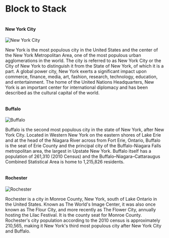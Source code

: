 # Block to Stack

<div class="row">
  <div class="large-9 small-12 columns">
    <div class="block">
      <h4>New York City</h4>
      <div class="crop">
        <img src="../project-assets/images/block/NYC.jpg" class="img1" alt="New York City"/>
      </div>
      <p>New York is the most populous city in the United States and the center of the New York Metropolitan Area, one of the most populous urban agglomerations in the world. The city is referred to as New York City or the City of New York to distinguish it from the State of New York, of which it is a part. A global power city, New York exerts a significant impact upon commerce, finance, media, art, fashion, research, technology, education, and entertainment. The home of the United Nations Headquarters, New York is an important center for international diplomacy and has been described as the cultural capital of the world.</p>
    </div>
  </div>
  <div class="large-9 small-12 columns">
    <div class="block">
      <h4>Buffalo</h4>
      <div class="crop">
        <img src="../project-assets/images/block/Buffalo.jpg" class="img2" alt="Buffalo"/>
      </div>
      <p>Buffalo is the second most populous city in the state of New York, after New York City. Located in Western New York on the eastern shores of Lake Erie and at the head of the Niagara River across from Fort Erie, Ontario, Buffalo is the seat of Erie County and the principal city of the Buffalo-Niagara Falls metropolitan area, the largest in Upstate New York. Buffalo itself has a population of 261,310 (2010 Census) and the Buffalo–Niagara–Cattaraugus Combined Statistical Area is home to 1,215,826 residents.</p>
    </div>
  </div>
  <div class="large-9 small-12 columns">
    <div class="block">
      <h4>Rochester</h4>
      <div class="crop">
        <img src="../project-assets/images/block/Rochester.jpg" class="img3" alt="Rochester"/>
      </div>
      <p>Rochester is a city in Monroe County, New York, south of Lake Ontario in the United States. Known as The World's Image Center, it was also once known as The Flour City, and more recently as The Flower City, annually hosting the Lilac Festival. It is the county seat for Monroe County. Rochester's city population according to the 2010 census is approximately 210,565, making it New York's third most populous city after New York City and Buffalo.</p>
    </div>
  </div>
</div>